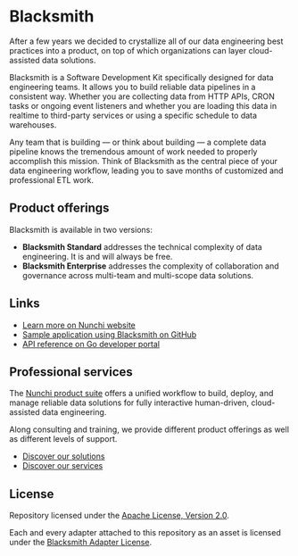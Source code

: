 # Blacksmith

After a few years we decided to crystallize all of our data engineering best
practices into a product, on top of which organizations can layer cloud-assisted
data solutions.

Blacksmith is a Software Development Kit specifically designed for data engineering
teams. It allows you to build reliable data pipelines in a consistent way. Whether
you are collecting data from HTTP APIs, CRON tasks or ongoing event listeners and
whether you are loading this data in realtime to third-party services or using a
specific schedule to data warehouses.

Any team that is building — or think about building — a complete data pipeline knows
the tremendous amount of work needed to properly accomplish this mission. Think
of Blacksmith as the central piece of your data engineering workflow, leading you
to save months of customized and professional ETL work.

## Product offerings

Blacksmith is available in two versions:

- **Blacksmith Standard** addresses the technical complexity of data engineering.
  It is and will always be free.
- **Blacksmith Enterprise** addresses the complexity of collaboration and governance
  across multi-team and multi-scope data solutions.

## Links

- [Learn more on Nunchi website](https://nunchi.studio/blacksmith)
- [Sample application using Blacksmith on GitHub](https://github.com/nunchistudio/smithy)
- [API reference on Go developer portal](https://pkg.go.dev/github.com/nunchistudio/blacksmith?tab=doc)

## Professional services

The [Nunchi product suite](https://nunchi.studio/) offers a unified workflow
to build, deploy, and manage reliable data solutions for fully interactive
human-driven, cloud-assisted data engineering.

Along consulting and training, we provide different product offerings as well as
different levels of support.

- [Discover our solutions](https://nunchi.studio/solutions)
- [Discover our services](https://nunchi.studio/support)

## License

Repository licensed under the [Apache License, Version 2.0](./LICENSE).

Each and every adapter attached to this repository as an asset is licensed under the
[Blacksmith Adapter License](https://nunchi.studio/licenses/blacksmith-adapter).
